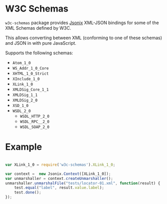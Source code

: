 # W3C Schemas

`w3c-schemas` package provides [Jsonix](https://github.com/highsource/jsonix) XML-JSON bindings for some of the XML Schemas defined by W3C.

This allows converting between XML (conforming to one of these schemas) and JSON in with pure JavaScript.

Supports the following schemas:

* `Atom_1_0`
* `WS_Addr_1_0_Core`
* `XHTML_1_0_Strict`
* `XInclude_1_0`
* `XLink_1_0`
* `XMLDSig_Core_1_1`
* `XMLDSig_1_1`
* `XMLDSig_2_0`
* `XSD_1_0`
* `WSDL_2_0`
  * `WSDL_HTTP_2_0`
  * `WSDL_RPC__2_0`
  * `WSDL_SOAP_2_0`

# Example

```javascript

var XLink_1_0 = require('w3c-schemas').XLink_1_0;

var context =  new Jsonix.Context([XLink_1_0]);
var unmarshaller = context.createUnmarshaller();
unmarshaller.unmarshalFile("tests/locator-01.xml", function(result) {
	test.equal("label", result.value.label);
	test.done();
});
```
